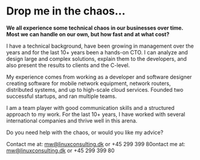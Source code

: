 # Drop me in the chaos...

**We all experience some technical chaos in our businesses over time. Most we can handle on our own, but how fast and at what cost?**

I have a technical background, have been growing in management over the years and for the last 10+ years been a hands-on CTO. I can analyze and design large and complex solutions, explain them to the developers, and also present the results to clients and the C-level.

My experience comes from working as a developer and software designer creating software for mobile network equipment, network routers, distributed systems, and up to high-scale cloud services. Founded two successful startups, and ran multiple teams.

I am a team player with good communication skills and a structured approach to my work. For the last 10+ years, I have worked with several international companies and thrive well in this arena.

Do you need help with the chaos, or would you like my advice?

Contact me at: mw@linuxconsulting.dk or +45 299 399 80ontact me at: mw@linuxconsulting.dk or +45 299 399 80